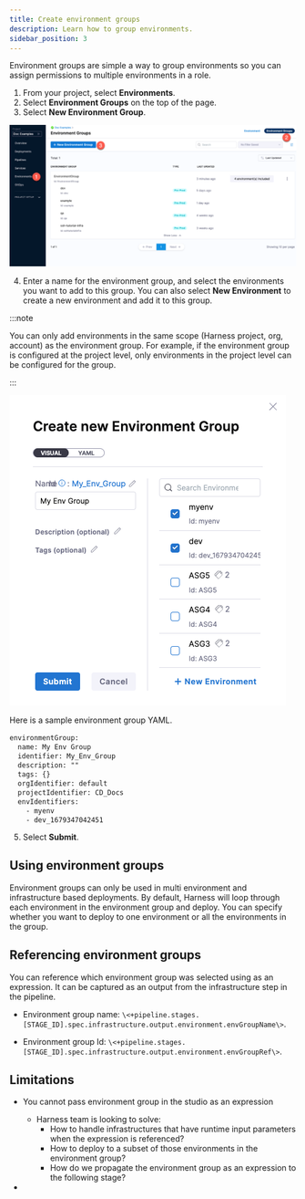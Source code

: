 ```yaml
---
title: Create environment groups
description: Learn how to group environments.
sidebar_position: 3
---
```


Environment groups are simple a way to group environments so you can assign permissions to multiple environments in a role.

1. From your project, select **Environments**.
2. Select **Environment Groups** on the top of the page.
3. Select **New Environment Group**.
   
![create environment groups](./static/services-and-environments-overview-23.png)

4. Enter a name for the environment group, and select the environments you want to add to this group. You can also select **New Environment** to create a new environment and add it to this group. 

:::note

You can only add environments in the same scope (Harness project, org, account) as the environment group. For example, if the environment group is configured at the project level, only environments in the project level can be configured for the group.

:::

![environment groups](./static/environment-groups.png)

Here is a sample environment group YAML.

```
environmentGroup:
  name: My Env Group
  identifier: My_Env_Group
  description: ""
  tags: {}
  orgIdentifier: default
  projectIdentifier: CD_Docs
  envIdentifiers:
    - myenv
    - dev_1679347042451
```

5. Select **Submit**.


## Using environment groups

Environment groups can only be used in multi environment and infrastructure based deployments. By default, Harness will loop through each environment in the environment group and deploy. You can specify whether you want to deploy to one environment or all the environments in the group.

## Referencing environment groups

You can reference which environment group was selected using as an expression. It can be captured as an output from the infrastructure step in the pipeline.

- Environment group name: `\<+pipeline.stages.[STAGE_ID].spec.infrastructure.output.environment.envGroupName\>`.

- Environment group Id: `\<+pipeline.stages.[STAGE_ID].spec.infrastructure.output.environment.envGroupRef\>`.

## Limitations

- You cannot pass environment group in the studio as an expression
   - Harness team is looking to solve:
      -  How to handle infrastructures that have runtime input parameters when the expression is referenced?
      -  How to deploy to a subset of those environments in the environment group?
      -  How do we propagate the environment group as an expression to the following stage?
    
- 
     

